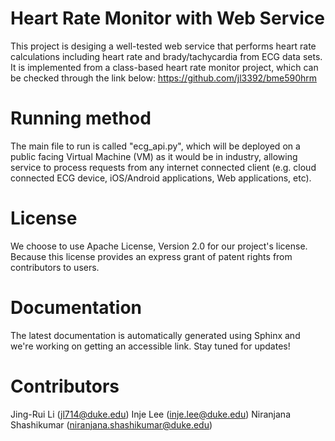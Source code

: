 # Heart Rate Monitor with Web Service
This project is desiging a well-tested web service that performs heart rate calculations including heart rate and brady/tachycardia from ECG data sets. It is implemented from a class-based heart rate monitor project, which can be checked through the link below:
https://github.com/jl3392/bme590hrm

Running method
===============
The main file to run is called "ecg_api.py", which will be deployed on a public facing Virtual Machine (VM) as it would be in industry, allowing service to process requests
from any internet connected client (e.g. cloud connected ECG device, iOS/Android applications,
Web applications, etc).

License
==============
We choose to use Apache License, Version 2.0 for our project's license. Because this license provides an express grant of patent rights
from contributors to users.

Documentation
==============
The latest documentation is automatically generated using Sphinx and we're working on getting an accessible link. Stay tuned for updates! 


Contributors
============
Jing-Rui Li (jl714@duke.edu)
Inje Lee (inje.lee@duke.edu)
Niranjana Shashikumar (niranjana.shashikumar@duke.edu)
